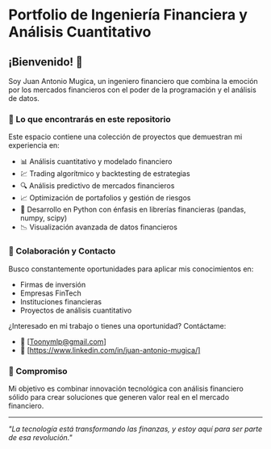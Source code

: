 # Portfolio de Ingeniería Financiera y Análisis Cuantitativo

## ¡Bienvenido! 👋

Soy Juan Antonio Mugica, un ingeniero financiero que combina la emoción por los mercados financieros con el poder de la programación y el análisis de datos.

### 🚀 Lo que encontrarás en este repositorio

Este espacio contiene una colección de proyectos que demuestran mi experiencia en:

- 📊 Análisis cuantitativo y modelado financiero
- 💹 Trading algorítmico y backtesting de estrategias
- 🔍 Análisis predictivo de mercados financieros
- 📈 Optimización de portafolios y gestión de riesgos
- 🐍 Desarrollo en Python con énfasis en librerías financieras (pandas, numpy, scipy)
- 📉 Visualización avanzada de datos financieros

### 🤝 Colaboración y Contacto

Busco constantemente oportunidades para aplicar mis conocimientos en:
- Firmas de inversión
- Empresas FinTech
- Instituciones financieras
- Proyectos de análisis cuantitativo

¿Interesado en mi trabajo o tienes una oportunidad? Contáctame:
- 📧 [Toonymlp@gmail.com]
- 💼 [https://www.linkedin.com/in/juan-antonio-mugica/]

### 🌟 Compromiso

Mi objetivo es combinar innovación tecnológica con análisis financiero sólido para crear soluciones que generen valor real en el mercado financiero.

---
*"La tecnología está transformando las finanzas, y estoy aquí para ser parte de esa revolución."*
